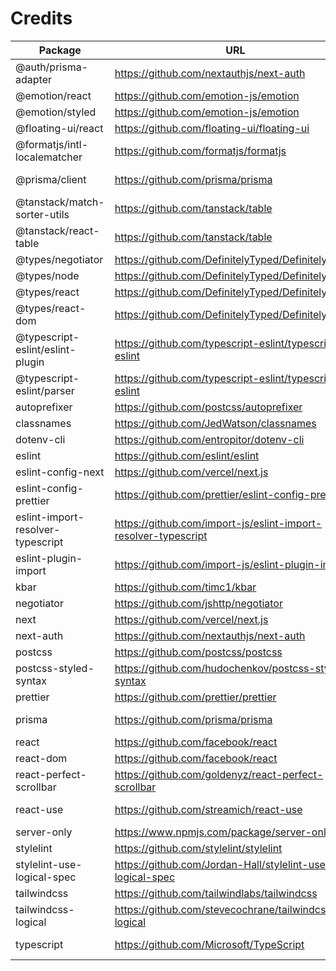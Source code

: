 # Credits

| Package                             | URL                                                            | License              |
|-------------------------------------|----------------------------------------------------------------|----------------------|
| @auth/prisma-adapter                | https://github.com/nextauthjs/next-auth                        | ISC                  |
| @emotion/react                      | https://github.com/emotion-js/emotion                          | MIT                  |
| @emotion/styled                     | https://github.com/emotion-js/emotion                          | MIT                  |
| @floating-ui/react                  | https://github.com/floating-ui/floating-ui                     | MIT                  |
| @formatjs/intl-localematcher        | https://github.com/formatjs/formatjs                           | MIT                  |
| @prisma/client                      | https://github.com/prisma/prisma                               | Apache-2.0           |
| @tanstack/match-sorter-utils        | https://github.com/tanstack/table                              | MIT                  |
| @tanstack/react-table               | https://github.com/tanstack/table                              | MIT                  |
| @types/negotiator                   | https://github.com/DefinitelyTyped/DefinitelyTyped             | MIT                  |
| @types/node                         | https://github.com/DefinitelyTyped/DefinitelyTyped             | MIT                  |
| @types/react                        | https://github.com/DefinitelyTyped/DefinitelyTyped             | MIT                  |
| @types/react-dom                    | https://github.com/DefinitelyTyped/DefinitelyTyped             | MIT                  |
| @typescript-eslint/eslint-plugin    | https://github.com/typescript-eslint/typescript-eslint         | MIT                  |
| @typescript-eslint/parser           | https://github.com/typescript-eslint/typescript-eslint         | BSD-2-Clause         |
| autoprefixer                        | https://github.com/postcss/autoprefixer                        | MIT                  |
| classnames                          | https://github.com/JedWatson/classnames                        | MIT                  |
| dotenv-cli                          | https://github.com/entropitor/dotenv-cli                       | MIT                  |
| eslint                              | https://github.com/eslint/eslint                               | MIT                  |
| eslint-config-next                  | https://github.com/vercel/next.js                              | MIT                  |
| eslint-config-prettier              | https://github.com/prettier/eslint-config-prettier             | MIT                  |
| eslint-import-resolver-typescript   | https://github.com/import-js/eslint-import-resolver-typescript | ISC                  |
| eslint-plugin-import                | https://github.com/import-js/eslint-plugin-import              | MIT                  |
| kbar                                | https://github.com/timc1/kbar                                  | MIT                  |
| negotiator                          | https://github.com/jshttp/negotiator                           | MIT                  |
| next                                | https://github.com/vercel/next.js                              | MIT                  |
| next-auth                           | https://github.com/nextauthjs/next-auth                        | ISC                  |
| postcss                             | https://github.com/postcss/postcss                             | MIT                  |
| postcss-styled-syntax               | https://github.com/hudochenkov/postcss-styled-syntax           | MIT                  |
| prettier                            | https://github.com/prettier/prettier                           | MIT                  |
| prisma                              | https://github.com/prisma/prisma                               | Apache-2.0           |
| react                               | https://github.com/facebook/react                              | MIT                  |
| react-dom                           | https://github.com/facebook/react                              | MIT                  |
| react-perfect-scrollbar             | https://github.com/goldenyz/react-perfect-scrollbar            | MIT                  |
| react-use                           | https://github.com/streamich/react-use                         | The Unlicense        |
| server-only                         | https://www.npmjs.com/package/server-only                      | MIT                  |
| stylelint                           | https://github.com/stylelint/stylelint                         | MIT                  |
| stylelint-use-logical-spec          | https://github.com/Jordan-Hall/stylelint-use-logical-spec      | CC0-1.0              |
| tailwindcss                         | https://github.com/tailwindlabs/tailwindcss                    | MIT                  |
| tailwindcss-logical                 | https://github.com/stevecochrane/tailwindcss-logical           | ISC                  |
| typescript                          | https://github.com/Microsoft/TypeScript                        | Apache-2.0           |

